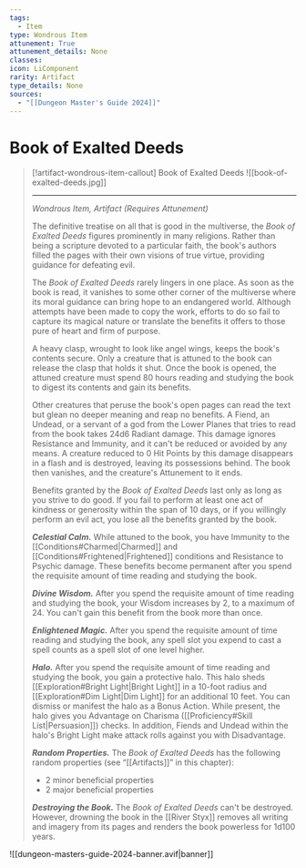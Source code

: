 ```yaml
---
tags:
  - Item
type: Wondrous Item
attunement: True
attunement_details: None
classes:
icon: LiComponent
rarity: Artifact
type_details: None
sources: 
  - "[[Dungeon Master's Guide 2024]]"
---
```

# Book of Exalted Deeds
>[!artifact-wondrous-item-callout] Book of Exalted Deeds
>![[book-of-exalted-deeds.jpg]]
>
>- - -
>_Wondrous Item, Artifact (Requires Attunement)_
>
>The definitive treatise on all that is good in the multiverse, the _Book of Exalted Deeds_ figures prominently in many religions. Rather than being a scripture devoted to a particular faith, the book's authors filled the pages with their own visions of true virtue, providing guidance for defeating evil.
>
>The _Book of Exalted Deeds_ rarely lingers in one place. As soon as the book is read, it vanishes to some other corner of the multiverse where its moral guidance can bring hope to an endangered world. Although attempts have been made to copy the work, efforts to do so fail to capture its magical nature or translate the benefits it offers to those pure of heart and firm of purpose.
>
>A heavy clasp, wrought to look like angel wings, keeps the book's contents secure. Only a creature that is attuned to the book can release the clasp that holds it shut. Once the book is opened, the attuned creature must spend 80 hours reading and studying the book to digest its contents and gain its benefits.
>
>Other creatures that peruse the book's open pages can read the text but glean no deeper meaning and reap no benefits. A Fiend, an Undead, or a servant of a god from the Lower Planes that tries to read from the book takes 24d6 Radiant damage. This damage ignores Resistance and Immunity, and it can't be reduced or avoided by any means. A creature reduced to 0 Hit Points by this damage disappears in a flash and is destroyed, leaving its possessions behind. The book then vanishes, and the creature's Attunement to it ends.
>
>Benefits granted by the _Book of Exalted Deeds_ last only as long as you strive to do good. If you fail to perform at least one act of kindness or generosity within the span of 10 days, or if you willingly perform an evil act, you lose all the benefits granted by the book.
>
>**_Celestial Calm._** While attuned to the book, you have Immunity to the [[Conditions#Charmed\|Charmed]] and [[Conditions#Frightened\|Frightened]] conditions and Resistance to Psychic damage. These benefits become permanent after you spend the requisite amount of time reading and studying the book.
>
>**_Divine Wisdom._** After you spend the requisite amount of time reading and studying the book, your Wisdom increases by 2, to a maximum of 24. You can't gain this benefit from the book more than once.
>
>**_Enlightened Magic._** After you spend the requisite amount of time reading and studying the book, any spell slot you expend to cast a spell counts as a spell slot of one level higher.
>
>**_Halo._** After you spend the requisite amount of time reading and studying the book, you gain a protective halo. This halo sheds [[Exploration#Bright Light\|Bright Light]] in a 10-foot radius and [[Exploration#Dim Light\|Dim Light]] for an additional 10 feet. You can dismiss or manifest the halo as a Bonus Action. While present, the halo gives you Advantage on Charisma ([[Proficiency#Skill List\|Persuasion]]) checks. In addition, Fiends and Undead within the halo's Bright Light make attack rolls against you with Disadvantage.
>
>**_Random Properties._** The _Book of Exalted Deeds_ has the following random properties (see “[[Artifacts]]” in this chapter):
>
>- 2 minor beneficial properties
>- 2 major beneficial properties
>
>**_Destroying the Book._** The _Book of Exalted Deeds_ can't be destroyed. However, drowning the book in the [[River Styx]] removes all writing and imagery from its pages and renders the book powerless for 1d100 years.


![[dungeon-masters-guide-2024-banner.avif|banner]]
